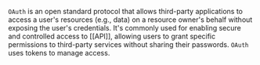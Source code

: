 `OAuth` is an open standard protocol that allows third-party applications to access a user's resources (e.g., data) on a resource owner's behalf without exposing the user's credentials. 
It's commonly used for enabling secure and controlled access to [[API]], allowing users to grant specific permissions to third-party services without sharing their passwords. `OAuth` uses tokens to manage access.
